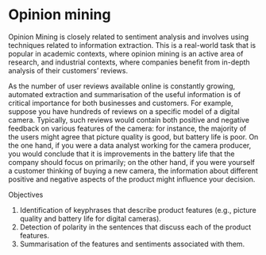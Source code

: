 # Opinion mining

Opinion Mining is closely related to sentiment analysis and involves using techniques related to information extraction. This is a real-world task that is popular in academic contexts, where opinion mining is an active area of research, and industrial contexts, where companies benefit from in-depth analysis of their customers’ reviews.

As the number of user reviews available online is constantly growing, automated extraction and summarisation of the useful information is of critical importance for both businesses and customers. For example, suppose you have hundreds of reviews on a specific model of a digital camera. Typically, such reviews would contain both positive and negative feedback on various features of the camera: for instance, the majority of the users might agree that picture quality is good, but battery life is poor. On the one hand, if you were a data analyst working for the camera producer, you would conclude that it is improvements in the battery life that the company should focus on primarily; on the other hand, if you were yourself a customer thinking of buying a new camera, the information about different positive and negative aspects of the product might influence your decision.

Objectives
1.	Identification of keyphrases that describe product features (e.g., picture quality and battery life for digital cameras).
2.	Detection of polarity in the sentences that discuss each of the product features.
3.	Summarisation of the features and sentiments associated with them.
